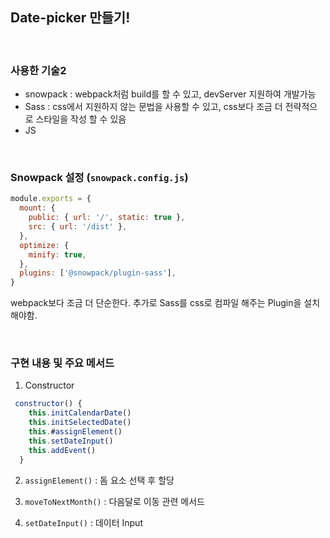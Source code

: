 ## Date-picker 만들기!

<br>

### 사용한 기술2

- snowpack : webpack처럼 build를 할 수 있고, devServer 지원하여 개발가능
- Sass : css에서 지원하지 않는 문법을 사용할 수 있고, css보다 조금 더 전략적으로 스타일을 작성 할 수 있음
- JS

<br>

### Snowpack 설정 (`snowpack.config.js`)

```js
module.exports = {
  mount: {
    public: { url: '/', static: true },
    src: { url: '/dist' },
  },
  optimize: {
    minify: true,
  },
  plugins: ['@snowpack/plugin-sass'],
}
```

webpack보다 조금 더 단순한다. 추가로 Sass를 css로 컴파일 해주는 Plugin을 설치해야함.

<br>

### 구현 내용 및 주요 메서드

1. Constructor

```js
 constructor() {
    this.initCalendarDate()
    this.initSelectedDate()
    this.#assignElement()
    this.setDateInput()
    this.addEvent()
  }
```

2. `assignElement()` : 돔 요소 선택 후 할당

3. `moveToNextMonth()` : 다음달로 이동 관련 메서드

4. `setDateInput()` : 데이터 Input
